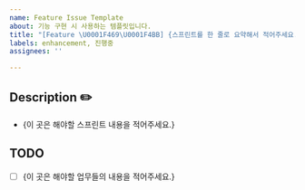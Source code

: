```yaml
---
name: Feature Issue Template
about: 기능 구현 시 사용하는 템플릿입니다.
title: "[Feature \U0001F469‍\U0001F4BB] {스프린트를 한 줄로 요약해서 적어주세요.}"
labels: enhancement, 진행중
assignees: ''

---
```


## Description ✏️
* {이 곳은 해야할 스프린트 내용을 적어주세요.}

## TODO
- [ ] {이 곳은 해야할 업무들의 내용을 적어주세요.}
